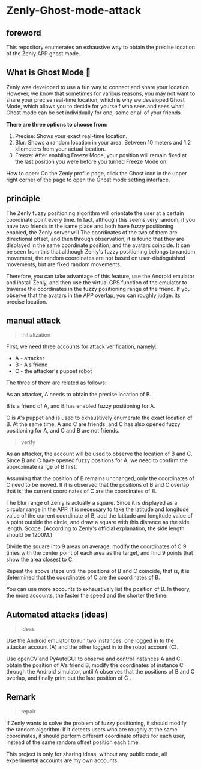 # Zenly-Ghost-mode-attack

## foreword

This repository enumerates an exhaustive way to obtain the precise location of the Zenly APP ghost mode.

## What is Ghost Mode 👻

Zenly was developed to use a fun way to connect and share your location. However, we know that sometimes for various reasons, you may not want to share your precise real-time location, which is why we developed Ghost Mode, which allows you to decide for yourself who sees and sees what! Ghost mode can be set individually for one, some or all of your friends.

**There are three options to choose from:**

1.  Precise: Shows your exact real-time location.
2.  Blur: Shows a random location in your area. Between 10 meters and 1.2 kilometers from your actual location.
3.  Freeze: After enabling Freeze Mode, your position will remain fixed at the last position you were before you turned Freeze Mode on.

How to open: On the Zenly profile page, click the Ghost icon in the upper right corner of the page to open the Ghost mode setting interface.

## principle

The Zenly fuzzy positioning algorithm will orientate the user at a certain coordinate point every time. In fact, although this seems very random, if you have two friends in the same place and both have fuzzy positioning enabled, the Zenly server will The coordinates of the two of them are directional offset, and then through observation, it is found that they are displayed in the same coordinate position, and the avatars coincide. It can be seen from this that although Zenly's fuzzy positioning belongs to random movement, the random coordinates are not based on user-distinguished movements, but are fixed random movements.

Therefore, you can take advantage of this feature, use the Android emulator and install Zenly, and then use the virtual GPS function of the emulator to traverse the coordinates in the fuzzy positioning range of the friend. If you observe that the avatars in the APP overlap, you can roughly judge. its precise location.

## manual attack

> initialization

First, we need three accounts for attack verification, namely:

-   A - attacker
-   B - A's friend
-   C - the attacker's puppet robot

The three of them are related as follows:

As an attacker, A needs to obtain the precise location of B.

B is a friend of A, and B has enabled fuzzy positioning for A.

C is A's puppet and is used to exhaustively enumerate the exact location of B. At the same time, A and C are friends, and C has also opened fuzzy positioning for A, and C and B are not friends.

> verify

As an attacker, the account will be used to observe the location of B and C. Since B and C have opened fuzzy positions for A, we need to confirm the approximate range of B first.

Assuming that the position of B remains unchanged, only the coordinates of C need to be moved. If it is observed that the positions of B and C overlap, that is, the current coordinates of C are the coordinates of B.

The blur range of Zenly is actually a square. Since it is displayed as a circular range in the APP, it is necessary to take the latitude and longitude value of the current coordinate of B, add the latitude and longitude value of a point outside the circle, and draw a square with this distance as the side length. Scope. (According to Zenly's official explanation, the side length should be 1200M.)

Divide the square into 9 areas on average, modify the coordinates of C 9 times with the center point of each area as the target, and find 9 points that show the area closest to C.

Repeat the above steps until the positions of B and C coincide, that is, it is determined that the coordinates of C are the coordinates of B.

You can use more accounts to exhaustively list the position of B. In theory, the more accounts, the faster the speed and the shorter the time.

## Automated attacks (ideas)

> ideas

Use the Android emulator to run two instances, one logged in to the attacker account (A) and the other logged in to the robot account (C).

Use openCV and PyAutoGUI to observe and control instances A and C, obtain the position of A's friend B, modify the coordinates of instance C through the Android simulator, until A observes that the positions of B and C overlap, and finally print out the last position of C .

## Remark

> repair

If Zenly wants to solve the problem of fuzzy positioning, it should modify the random algorithm. If it detects users who are roughly at the same coordinates, it should perform different coordinate offsets for each user, instead of the same random offset position each time.

This project is only for sharing ideas, without any public code, all experimental accounts are my own accounts.
